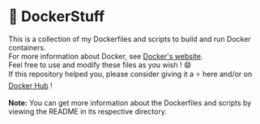 # 🐳 DockerStuff
This is a collection of my Dockerfiles and scripts to build and run Docker containers.<br />
For more information about Docker, see [Docker's website](https://www.docker.com/).<br />
Feel free to use and modify these files as you wish ! 😄<br />
If this repository helped you, please consider giving it a ⭐ here and/or on [Docker Hub](https://hub.docker.com/u/lqvrent) !<br />
<br />
**Note:** You can get more information about the Dockerfiles and scripts by viewing the README in its respective directory.<br />
